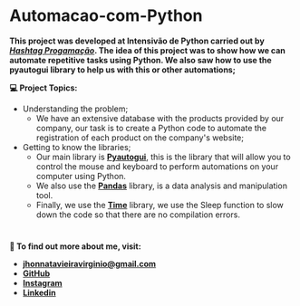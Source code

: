 # Automacao-com-Python

**This project was developed at Intensivão de Python carried out by [*Hashtag Progamação*](https://www.youtube.com/@HashtagProgramacao). The idea of ​​this project was to show how we can automate repetitive tasks using Python. We also saw how to use the pyautogui library to help us with this or other automations;**

**💻 Project Topics:**
- Understanding the problem;
  - We have an extensive database with the products provided by our company, our task is to create a Python code to automate the registration of each product on the company's website;
- Getting to know the libraries;
  - Our main library is [**Pyautogui**](https://pyautogui.readthedocs.io/en/latest/), this is the library that will allow you to control the mouse and keyboard to perform automations on your computer using Python.
  - We also use the [**Pandas**](https://pandas.pydata.org/) library, is a data analysis and manipulation tool.
  - Finally, we use the [**Time**](https://docs.python.org/3/library/time.html) library, we use the Sleep function to slow down the code so that there are no compilation errors.

#
**👨 To find out more about me, visit:**
- **jhonnatavieiravirginio@gmail.com**
- [**GitHub**](https://github.com/Jhonnata-Virginio)
- [**Instagram**](https://www.instagram.com/jhonnata__virginio/)
- [**Linkedin**](https://www.linkedin.com/in/jhonnata-vieira-virginio-31352a24b/)

